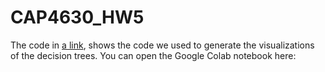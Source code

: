 # CAP4630_HW5

The code in [a link](https://github.com/jwils133/CAP4630_HW5/blob/main/AI_HW_5_Question_7_Part_1.ipynb), shows the code we used to generate the visualizations of the decision trees. You can open the Google Colab notebook here: 
